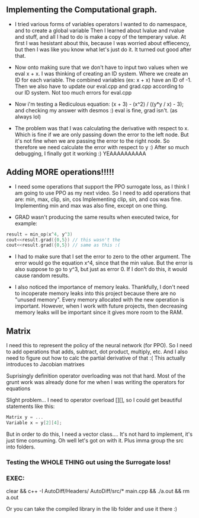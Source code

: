 ## Implementing the Computational graph.

- I tried various forms of variables operators
I wanted to do namespace, and to create a global variable
Then I learned about lvalue and rvalue and stuff, and all I had to do is 
make a copy of the temperary value. At first I was hesistant about this,
because I was worried about effiecency, but then I was like you know what
let's just do it. It turned out good after that.

- Now onto making sure that we don't have to input two values when we eval x + x. 
I was thinking of creating an ID system. Where we create an ID for each variable. The combined variables
(ex: x + x) have an ID of -1. 
Then we also have to update our eval.cpp and grad.cpp according to our ID system.
Not too much errors for eval.cpp

- Now i'm testing a Rediculous equation:
(x + 3) - (x^2) / ((y*y / x) - 3);
and checking my answer with desmos :)
eval is fine, grad isn't. (as always lol)

- The problem was that I was calculating the derivative with respect to x. Which is fine if we are only passing down 
the error to the left node. But it's not fine when we are passing the error to the right node. So therefore we need
calculate the error with respect to y :)
After so much debugging, I finally got it working :) YEAAAAAAAAAA

## Adding MORE operations!!!!! 
- I need some operations that support the PPO surrogate loss, as I think I am going to use
PPO as my next video. So I need to add operations that are: min, max, clip, sin, cos
Implementing clip, sin, and cos was fine.
Implementing min and max was also fine, except on one thing.

- GRAD wasn't producing the same results when executed twice, for example:
```c
result = min_op(x^4, y^3)
cout<<result.grad({0,5}) // this wasn't the 
cout<<result.grad({0,5}) // same as this :(
``` 

- I had to make sure that I set the error to zero to the other argument. The error would go the equation x^4, since that the min value. But the error is also suppose to go to y^3, but just as error 0. If I don't do this, it would cause random results. 

-  I also noticed the importance of memory leaks.
Thankfully, I don't need to incoperate memory leaks into this project because there are no "unused memory". Every memory allocated with the new operation is important. However, when I work with future projects, then decreasing memory leaks will be important since it gives more room to the RAM. 

## Matrix 
I need this to represent the policy of the neural network (for PPO). So I need to add operations that adds, subtract, dot product, multiply, etc. And I also need to figure out how to calc the partial derivative of that :( This actually introduces to Jacobian matrixes 

Suprisingly definition operator overloading was not that hard. Most of the grunt work was already done for me when I was writing the operators for equations

Slight problem... 
I need to operator overload [][], so I could get beautiful statements like this:
```c
Matrix y = ...
Variable x = y[2][4];
```
But in order to do this, I need a vector class....
It's not hard to implement, it's just time consuming.
Oh well let's got on with it. Plus imma group the src into folders. 

### Testing the WHOLE THING out using the Surrogate loss! 


### EXEC:
clear && c++ -I AutoDiff/Headers/ AutoDiff/src/* main.cpp && ./a.out && rm a.out

Or you can take the compiled library in the lib folder and use it there :) 
